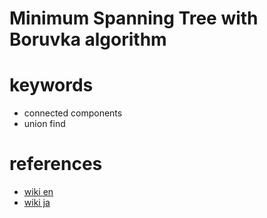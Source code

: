 # Minimum Spanning Tree with Boruvka algorithm


# keywords 
- connected components
- union find


# references 
- [wiki en](https://en.wikipedia.org/wiki/Bor%C5%AFvka%27s_algorithm)
- [wiki ja](https://ja.wikipedia.org/wiki/%E3%83%96%E3%83%AB%E3%83%BC%E3%83%95%E3%82%AB%E6%B3%95)